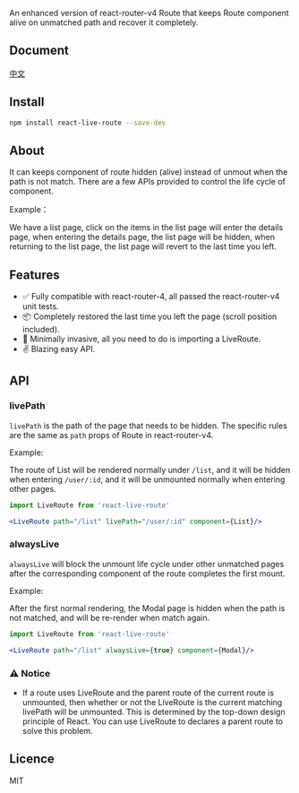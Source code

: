 An enhanced version of react-router-v4 Route that keeps Route component alive on unmatched path and recover it completely.

## Document

[中文](./docs/README-zh.md)

## Install

```bash
npm install react-live-route --save-dev
```

## About

It can keeps component of route hidden (alive) instead of unmout when the path is not match. There are a few APIs provided to control the life cycle of component.

Example：

We have a list page, click on the items in the list page will enter the details page, when entering the details page, the list page will be hidden, when returning to the list page, the list page will revert to the last time you left.

## Features

- ✅ Fully compatible with react-router-4, all passed the react-router-v4 unit tests.
- 📦 Completely restored the last time you left the page (scroll position included).
- 🎯 Minimally invasive, all you need to do is importing a LiveRoute.
- ✌️ Blazing easy API.

## API

### livePath

`livePath` is the path of the page that needs to be hidden. The specific rules are the same as `path` props of Route in react-router-v4.

Example:

The route of List will be rendered normally under `/list`, and it will be hidden when entering `/user/:id`, and it will be unmounted normally when entering  other pages.

```jsx
import LiveRoute from 'react-live-route'

<LiveRoute path="/list" livePath="/user/:id" component={List}/>
```

### alwaysLive

`alwaysLive` will block the unmount life cycle under other unmatched pages after the corresponding component of the route completes the first mount.

Example: 

After the first normal rendering, the Modal page is hidden when the path is not matched, and will be re-render when match again.

```jsx
import LiveRoute from 'react-live-route'

<LiveRoute path="/list" alwaysLive={true} component={Modal}/>
```

### ⚠️ Notice

- If a route uses LiveRoute and the parent route of the current route is unmounted, then whether or not the LiveRoute is the current matching livePath will be unmounted. This is determined by the top-down design principle of React. You can use LiveRoute to declares a parent route to solve this problem.

## Licence

MIT